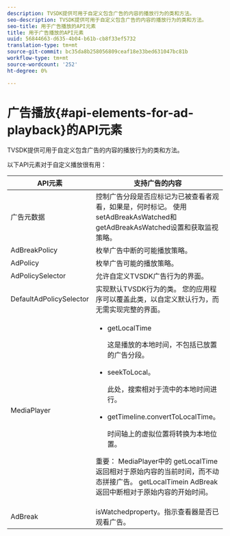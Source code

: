 ```yaml
---
description: TVSDK提供可用于自定义包含广告的内容的播放行为的类和方法。
seo-description: TVSDK提供可用于自定义包含广告的内容的播放行为的类和方法。
seo-title: 用于广告播放的API元素
title: 用于广告播放的API元素
uuid: 56844663-d635-4b04-b61b-cb8f33ef5732
translation-type: tm+mt
source-git-commit: bc35da8b258056809ceaf18e33bed631047bc81b
workflow-type: tm+mt
source-wordcount: '252'
ht-degree: 0%

---
```



# 广告播放{#api-elements-for-ad-playback}的API元素

TVSDK提供可用于自定义包含广告的内容的播放行为的类和方法。

以下API元素对于自定义播放很有用：

<table id="table_B07E373B9D2B425AB36466B1D42411AD"> 
 <thead> 
  <tr> 
   <th colname="col1" class="entry"> <b>API元素  </b></th> 
   <th colname="col2" class="entry"> <b>支持广告的内容</b></th> 
  </tr> 
 </thead>
 <tbody> 
  <tr> 
   <td colname="col1"><span class="apiname"> 广告元数据  </span> </td> 
   <td colname="col2">控制广告分段是否应标记为已被查看者观看，如果是，何时标记。 使用<span class="codeph"> setAdBreakAsWatched</span>和<span class="codeph"> getAdBreakAsWatched</span>设置和获取监视策略。 </td> 
  </tr> 
  <tr> 
   <td colname="col1"><span class="apiname"> AdBreakPolicy</span> </td> 
   <td colname="col2"> 枚举广告中断的可能播放策略。 </td> 
  </tr> 
  <tr> 
   <td colname="col1"><span class="apiname"> AdPolicy</span> </td> 
   <td colname="col2"> 枚举广告可能的播放策略。 </td> 
  </tr> 
  <tr> 
   <td colname="col1"><span class="apiname"> AdPolicySelector  </span> </td> 
   <td colname="col2"> 允许自定义TVSDK广告行为的界面。 </td> 
  </tr> 
  <tr> 
   <td colname="col1"><span class="apiname"> DefaultAdPolicySelector  </span> </td> 
   <td colname="col2"> 实现默认TVSDK行为的类。 您的应用程序可以覆盖此类，以自定义默认行为，而无需实现完整的界面。 </td> 
  </tr> 
  <tr> 
   <td colname="col1"> <span class="apiname"> MediaPlayer</span> </td> 
   <td colname="col2"> 
    <ul id="ul_37700A741403448A8760FDDA68B099AA"> 
     <li id="li_B465170D449E49489C5924572BEEB4A5"><span class="codeph"> getLocalTime</span> <p>这是播放的本地时间，不包括已放置的广告分段。 </p> </li> 
     <li id="li_D9D68CF428904BB2B84E1BCE828A90DC"><span class="codeph"> seekToLocal</span>。 <p>此处，搜索相对于流中的本地时间进行。 </p> </li> 
     <li id="li_9DBCA75537DC4824AA66B53A3FA28812"><span class="codeph"> getTimeline.convertToLocalTime</span>。 <p>时间轴上的虚拟位置将转换为本地位置。 </p> </li> 
    </ul> <p>重要： <span class="codeph"> MediaPlayer</span>中的<span class="codeph"> getLocalTime</span>返回相对于原始内容的当前时间，而不动态拼接广告。 <span class="codeph"> </span> getLocalTimein  <span class="codeph"> </span> AdBreak返回中断相对于原始内容的开始时间。 </p> </td> 
  </tr> 
  <tr> 
   <td colname="col1"><span class="apiname"> AdBreak</span> </td> 
   <td colname="col2"><span class="codeph"> </span> isWatchedproperty。指示查看器是否已观看广告。 </td> 
  </tr> 
 </tbody> 
</table>